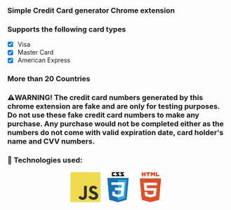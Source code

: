 ### Simple Credit Card generator Chrome extension 

### Supports the following card types

- [x] Visa
- [x] Master Card
- [x] American Express

### More than 20 Countries

### ⚠️WARNING! The credit card numbers generated by this chrome extension are fake and are only for testing purposes. Do not use these fake credit card numbers to make any purchase. Any purchase would not be completed either as the numbers do not come with valid expiration date, card holder's name and CVV numbers.

### :rocket: Technologies used:
<p align="center">
	<img src="https://github.com/devicons/devicon/blob/master/icons/javascript/javascript-original.svg" alt="js" width="70" height="70"/>
	<img src="https://github.com/devicons/devicon/blob/master/icons/css3/css3-original-wordmark.svg" alt="css3" width="70" height="70"/>
	<img src="https://github.com/devicons/devicon/blob/master/icons/html5/html5-plain-wordmark.svg" alt="html5"  width="70" height="70"/>
</p>